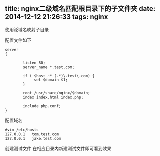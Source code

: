 title: nginx二级域名匹配根目录下的子文件夹
date: 2014-12-12 21:26:33
tags: nginx
---

使用泛域名映射子目录

配置文件如下

```
server
{

        listen 80;
        server_name *.test.com;

        if ( $host ~* (.*)\.test\.com) {
             set $domain $1;
        }

        root /usr/share/nginx/$domain;
        index index.html index.php;

        include php.conf;
}
```

配置域名

```
#vim /etc/hosts
127.0.0.1   tom.test.com
127.0.0.1   jake.test.com
```

创建测试文件
在相应目录内新建测试文件即可看到效果
